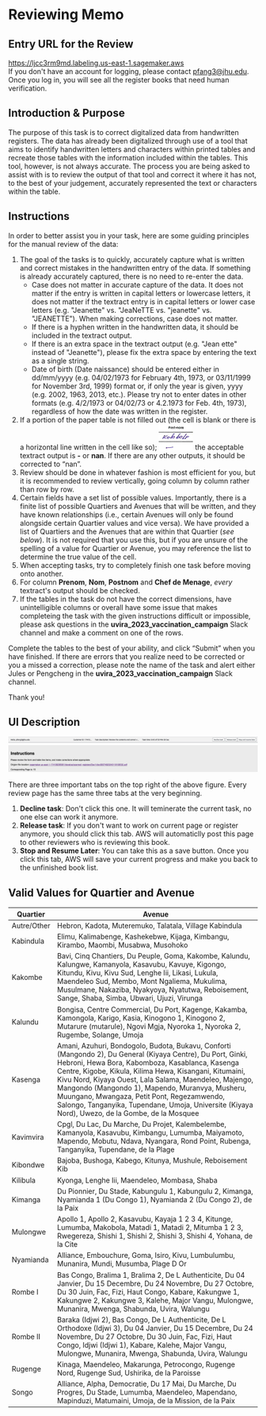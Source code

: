 # Reviewing Memo
## Entry URL for the Review
https://ljcc3rm9md.labeling.us-east-1.sagemaker.aws  
If you don't have an account for logging, please contact pfang3@jhu.edu. Once you log in, you will see all the register books that need human verification.

## Introduction & Purpose

The purpose of this task is to correct digitalized data from handwritten registers. The data has already been digitalized through use of a tool that aims to identify handwritten letters and characters within printed tables and recreate those tables with the information included within the tables. This tool, however, is not always accurate. The process you are being asked to assist with is to review the output of that tool and correct it where it has not, to the best of your judgement, accurately represented the text or characters within the table. 




## Instructions


In order to better assist you in your task, here are some guiding principles for the manual review of the data:


1.	The goal of the tasks is to quickly, accurately capture what is written and correct mistakes in the handwritten entry of the data. If something is already accurately captured, there is no need to re-enter the data.
      + Case does not matter in accurate capture of the data. It does not matter if the entry is written in capital letters or lowercase letters, it does not matter if the textract entry is in capital letters or lower case letters (e.g. "Jeanette" vs. "JeaNeTTE vs. "jeanette" vs. "JEANETTE"). When making corrections, case does not matter.
      + If there is a hyphen written in the handwritten data, it should be included in the textract output. 
      + If there is an extra space in the textract output (e.g. "Jean ette" instead of "Jeanette"), please fix the extra space by entering the text as a single string.
      + Date of birth (Date naissance) should be entered either in dd/mm/yyyy (e.g. 04/02/1973 for February 4th, 1973, or 03/11/1999 for November 3rd, 1999) format or, if only the year is given, yyyy (e.g. 2002, 1963, 2013, etc.). Please try not to enter dates in other formats (e.g. 4/2/1973 or 04/02/73 or 4.2.1973 for Feb. 4th, 1973), regardless of how the date was written in the register. 
2.	If a portion of the paper table is not filled out (the cell is blank or there is a horizontal line written in the cell like so);
 ![Fig 1](./FigsInReadMe/non1.jpg)  the acceptable textract output is **-** or **nan**. If there are any other outputs, it should be corrected to “nan”.
3.	Review should be done in whatever fashion is most efficient for you, but it is recommended to review vertically, going column by column rather than row by row.
4.	Certain fields have a set list of possible values. Importantly, there is a finite list of possible Quartiers and Avenues that will be written, and they have known relationships (i.e., certain Avenues will only be found alongside certain Quartier values and vice versa). We have provided a list of Quartiers and the Avenues that are within that Quartier (*see below*). It is not required that you use this, but if you are unsure of the spelling of a value for Quartier or Avenue, you may reference the list to determine the true value of the cell.
5.	When accepting tasks, try to completely finish one task before moving onto another.
6.  For column **Prenom**, **Nom**, **Postnom** and **Chef de Menage**, *every* textract's output should be checked. 
7.	If the tables in the task do not have the correct dimensions, have unintelligible columns or overall have some issue that makes completeing the task with the given instructions difficult or impossible, please ask questions in the **uvira_2023_vaccination_campaign** Slack channel and make a comment on one of the rows.



Complete the tables to the best of your ability, and click “Submit” when you have finished. If there are errors that you realize need to be corrected or you a missed a correction, please note the name of the task and alert either Jules or Pengcheng in the **uvira_2023_vaccination_campaign** Slack channel.


Thank you!


## UI Description
![Fig 2](./FigsInReadMe/ui.png)

There are three important tabs on the top right of the above figure. Every review page has the same three tabs at the very beginning. 
1. **Decline task**: Don't click this one.  It will teminerate the current task, no one else can work it anymore.
2. **Release task**: If you don't want to work on current page or register anymore, you should click this tab. AWS will automaticlly post this page to other reviewers who is reviewing this book.
3. **Stop and Resume Later**: You can take this as a save button. Once you click this tab, AWS will save your current progress and make you back to the unfinished book list. 


## Valid Values for Quartier and Avenue

| Quartier    | Avenue                                                                                                                                                                                                                                                                                                                                                                                                                                                                                                                                                                                   |
|-------------|------------------------------------------------------------------------------------------------------------------------------------------------------------------------------------------------------------------------------------------------------------------------------------------------------------------------------------------------------------------------------------------------------------------------------------------------------------------------------------------------------------------------------------------------------------------------------------------|
| Autre/Other | Hebron, Kadota, Muteremuko, Talatala, Village Kabindula                                                                                                                                                                                                                                                                                                                                                                                                                                                                                                                                  |
| Kabindula   | Elimu, Kalimabenge, Kashekebwe, Kijaga, Kimbangu, Kirambo, Maombi, Musabwa, Musohoko                                                                                                                                                                                                                                                                                                                                                                                                                                                                                                     |
| Kakombe     | Bavi, Cinq Chantiers, Du Peuple, Goma, Kakombe, Kalundu, Kalungwe, Kamanyola, Kasavubu, Kavuye, Kigongo, Kitundu, Kivu, Kivu Sud, Lenghe Iii, Likasi, Lukula, Maendeleo Sud, Membo, Mont Ngaliema, Mukulima, Musulmane, Nakaziba, Nyakyoya, Nyatutwa, Reboisement, Sange, Shaba, Simba, Ubwari, Ujuzi, Virunga                                                                                                                                                         |
| Kalundu     | Bongisa, Centre Commercial, Du Port, Kagenge, Kakamba, Kamongola, Karigo, Kasia, Kinogono 1, Kinogono 2, Mutarure (mutarule), Ngovi Mgja, Nyoroka 1, Nyoroka 2, Rugembe, Solange, Umoja                                                                                                                                                                                                                                                                                                                                                                                                  |
| Kasenga     | Amani, Azuhuri, Bondogolo, Budota, Bukavu, Conforti (Mangondo 2), Du General (Kiyaya Centre), Du Port, Ginki, Hebroni, Hewa Bora, Kabomboza, Kasablanca, Kasenga Centre, Kigobe, Kikula, Kilima Hewa, Kisangani, Kitumaini, Kivu Nord, Kiyaya Ouest, Lala Salama, Maendeleo, Majengo, Mangondo (Mangondo 1), Mapendo, Muranvya, Musheru, Muungano, Mwangaza, Petit Pont, Regezamwendo, Salongo, Tanganyika, Tupendane, Umoja, Universite (Kiyaya Nord), Uwezo, de la Gombe, de la Mosquee |
| Kavimvira   | Cpgl, Du Lac, Du Marche, Du Projet, Kalembelembe, Kamanyola, Kasavubu, Kimbangu, Lumumba, Maiyamoto, Mapendo, Mobutu, Ndava, Nyangara, Rond Point, Rubenga, Tanganyika, Tupendane, de la Plage                                                                                                                                                                                                                                                                                                                                                 |
| Kibondwe    | Bajoba, Bushoga, Kabego, Kitunya, Mushule, Reboisement Kib                                                                                                                                                                                                                                                                                                                                                                                                                                                                                                                               |
| Kilibula    | Kyonga, Lenghe Iii, Maendeleo, Mombasa, Shaba                                                                                                                                                                                                                                                                                                                                                                                                                                                                                                                                            |
| Kimanga     | Du Pionnier, Du Stade, Kabungulu 1, Kabungulu 2, Kimanga, Nyamianda 1 (Du Congo 1), Nyamianda 2 (Du Congo 2), de la Paix                                                                                                                                                                                                                                                                                                                                                                                                                                                                 |
| Mulongwe    | Apollo 1, Apollo 2, Kasavubu, Kayaja 1 2 3 4, Kitunge, Lumumba, Makobola, Matadi 1, Matadi 2, Mitumba 1 2 3, Rwegereza, Shishi 1, Shishi 2, Shishi 3, Shishi 4, Yohana, de la Cite                                                                                                                                                                                                                                                                                                                                                                                                       |
| Nyamianda   | Alliance, Embouchure, Goma, Isiro, Kivu, Lumbulumbu, Munanira, Mundi, Musumba, Plage D Or                                                                                                                                                                                                                                                                                                                                                                                                                                                                                                |
| Rombe I     | Bas Congo, Bralima 1, Bralima 2, De L Authenticite, Du 04 Janvier, Du 15 Decembre, Du 24 Novembre, Du 27 Octobre, Du 30 Juin, Fac, Fizi, Haut Congo, Kabare, Kakungwe 1, Kakungwe 2, Kakungwe 3, Kalehe, Major Vangu, Mulongwe, Munanira, Mwenga, Shabunda, Uvira, Walungu                                                                                                                                                                                                                                                                                                               |
| Rombe II    | Baraka (Idjwi 2), Bas Congo, De L Authenticite, De L Orthodoxe (Idjwi 3), Du 04 Janvier, Du 15 Decembre, Du 24 Novembre, Du 27 Octobre, Du 30 Juin, Fac, Fizi, Haut Congo, Idjwi (Idjwi 1), Kabare, Kalehe, Major Vangu, Mulongwe, Munanira, Mwenga, Shabunda, Uvira, Walungu                                                                                                                                                                                                                                                                                                            |
| Rugenge     | Kinaga, Maendeleo, Makarunga, Petrocongo, Rugenge Nord, Rugenge Sud, Ushirika, de la Paroisse                                                                                                                                                                                                                                                                                                                                                                                                                                                                                            |
| Songo       | Alliance, Alpha, Democratie, Du 17 Mai, Du Marche, Du Progres, Du Stade, Lumumba, Maendeleo, Mapendano, Mapinduzi, Matumaini, Umoja, de la Mission, de la Paix                                                                                                                                                                                                                                                                                                                                                                                                                           |
